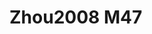 # Zhou2008 M47
<a name="material" />
<script type="application/ld+json">

  {
    "@context": "https://schema.org/",
    "@type": "ChemicalSubstance",
    "http://purl.org/dc/terms/conformsTo":
      {
        "@type": "CreativeWork",
        "@id": "https://bioschemas.org/profiles/ChemicalSubstance/0.4-RELEASE/"
      },
    "@id": "https://egonw.github.io/nanowiki/nanowiki259.html#material",
    "name": "Zhou2008 M47",
    "sameAs: "http://127.0.0.1/mediawiki/index.php/Special:URIResolver/Zhou2008_M47"
  }
</script>

